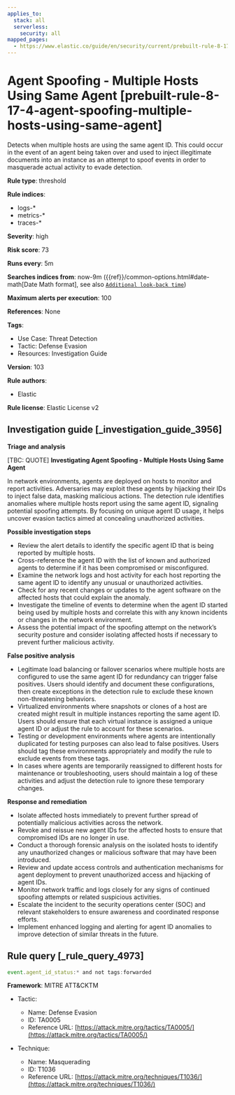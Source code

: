 ```yaml
---
applies_to:
  stack: all
  serverless:
    security: all
mapped_pages:
  - https://www.elastic.co/guide/en/security/current/prebuilt-rule-8-17-4-agent-spoofing-multiple-hosts-using-same-agent.html
---
```


# Agent Spoofing - Multiple Hosts Using Same Agent [prebuilt-rule-8-17-4-agent-spoofing-multiple-hosts-using-same-agent]

Detects when multiple hosts are using the same agent ID. This could occur in the event of an agent being taken over and used to inject illegitimate documents into an instance as an attempt to spoof events in order to masquerade actual activity to evade detection.

**Rule type**: threshold

**Rule indices**:

* logs-*
* metrics-*
* traces-*

**Severity**: high

**Risk score**: 73

**Runs every**: 5m

**Searches indices from**: now-9m ({{ref}}/common-options.html#date-math[Date Math format], see also [`Additional look-back time`](docs-content://solutions/security/detect-and-alert/create-detection-rule.md#rule-schedule))

**Maximum alerts per execution**: 100

**References**: None

**Tags**:

* Use Case: Threat Detection
* Tactic: Defense Evasion
* Resources: Investigation Guide

**Version**: 103

**Rule authors**:

* Elastic

**Rule license**: Elastic License v2

## Investigation guide [_investigation_guide_3956]

**Triage and analysis**

[TBC: QUOTE]
**Investigating Agent Spoofing - Multiple Hosts Using Same Agent**

In network environments, agents are deployed on hosts to monitor and report activities. Adversaries may exploit these agents by hijacking their IDs to inject false data, masking malicious actions. The detection rule identifies anomalies where multiple hosts report using the same agent ID, signaling potential spoofing attempts. By focusing on unique agent ID usage, it helps uncover evasion tactics aimed at concealing unauthorized activities.

**Possible investigation steps**

* Review the alert details to identify the specific agent ID that is being reported by multiple hosts.
* Cross-reference the agent ID with the list of known and authorized agents to determine if it has been compromised or misconfigured.
* Examine the network logs and host activity for each host reporting the same agent ID to identify any unusual or unauthorized activities.
* Check for any recent changes or updates to the agent software on the affected hosts that could explain the anomaly.
* Investigate the timeline of events to determine when the agent ID started being used by multiple hosts and correlate this with any known incidents or changes in the network environment.
* Assess the potential impact of the spoofing attempt on the network’s security posture and consider isolating affected hosts if necessary to prevent further malicious activity.

**False positive analysis**

* Legitimate load balancing or failover scenarios where multiple hosts are configured to use the same agent ID for redundancy can trigger false positives. Users should identify and document these configurations, then create exceptions in the detection rule to exclude these known non-threatening behaviors.
* Virtualized environments where snapshots or clones of a host are created might result in multiple instances reporting the same agent ID. Users should ensure that each virtual instance is assigned a unique agent ID or adjust the rule to account for these scenarios.
* Testing or development environments where agents are intentionally duplicated for testing purposes can also lead to false positives. Users should tag these environments appropriately and modify the rule to exclude events from these tags.
* In cases where agents are temporarily reassigned to different hosts for maintenance or troubleshooting, users should maintain a log of these activities and adjust the detection rule to ignore these temporary changes.

**Response and remediation**

* Isolate affected hosts immediately to prevent further spread of potentially malicious activities across the network.
* Revoke and reissue new agent IDs for the affected hosts to ensure that compromised IDs are no longer in use.
* Conduct a thorough forensic analysis on the isolated hosts to identify any unauthorized changes or malicious software that may have been introduced.
* Review and update access controls and authentication mechanisms for agent deployment to prevent unauthorized access and hijacking of agent IDs.
* Monitor network traffic and logs closely for any signs of continued spoofing attempts or related suspicious activities.
* Escalate the incident to the security operations center (SOC) and relevant stakeholders to ensure awareness and coordinated response efforts.
* Implement enhanced logging and alerting for agent ID anomalies to improve detection of similar threats in the future.


## Rule query [_rule_query_4973]

```js
event.agent_id_status:* and not tags:forwarded
```

**Framework**: MITRE ATT&CKTM

* Tactic:

    * Name: Defense Evasion
    * ID: TA0005
    * Reference URL: [https://attack.mitre.org/tactics/TA0005/](https://attack.mitre.org/tactics/TA0005/)

* Technique:

    * Name: Masquerading
    * ID: T1036
    * Reference URL: [https://attack.mitre.org/techniques/T1036/](https://attack.mitre.org/techniques/T1036/)



